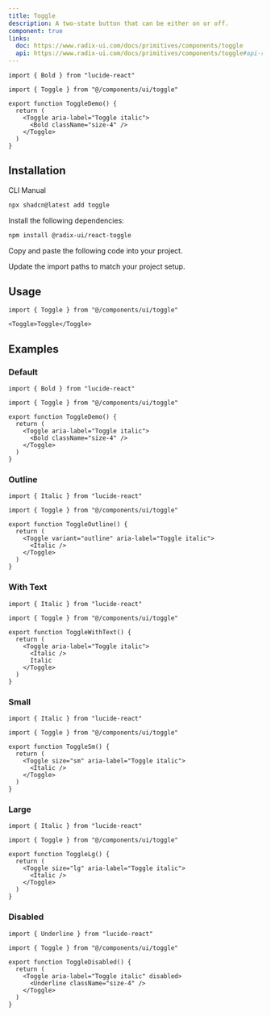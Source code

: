 ```yaml
---
title: Toggle
description: A two-state button that can be either on or off.
component: true
links:
  doc: https://www.radix-ui.com/docs/primitives/components/toggle
  api: https://www.radix-ui.com/docs/primitives/components/toggle#api-reference
---
```


```tsx
import { Bold } from "lucide-react"

import { Toggle } from "@/components/ui/toggle"

export function ToggleDemo() {
  return (
    <Toggle aria-label="Toggle italic">
      <Bold className="size-4" />
    </Toggle>
  )
}

```

## Installation

<CodeTabs>

<TabsList>
  <TabsTrigger value="cli">CLI</TabsTrigger>
  <TabsTrigger value="manual">Manual</TabsTrigger>
</TabsList>
<TabsContent value="cli">

```bash
npx shadcn@latest add toggle
```

</TabsContent>

<TabsContent value="manual">

<Steps>

<Step>Install the following dependencies:</Step>

```bash
npm install @radix-ui/react-toggle
```

<Step>Copy and paste the following code into your project.</Step>

<ComponentSource name="toggle" title="components/ui/toggle.tsx" />

<Step>Update the import paths to match your project setup.</Step>

</Steps>

</TabsContent>

</CodeTabs>

## Usage

```tsx
import { Toggle } from "@/components/ui/toggle"
```

```tsx
<Toggle>Toggle</Toggle>
```

## Examples

### Default

```tsx
import { Bold } from "lucide-react"

import { Toggle } from "@/components/ui/toggle"

export function ToggleDemo() {
  return (
    <Toggle aria-label="Toggle italic">
      <Bold className="size-4" />
    </Toggle>
  )
}

```

### Outline

```tsx
import { Italic } from "lucide-react"

import { Toggle } from "@/components/ui/toggle"

export function ToggleOutline() {
  return (
    <Toggle variant="outline" aria-label="Toggle italic">
      <Italic />
    </Toggle>
  )
}

```

### With Text

```tsx
import { Italic } from "lucide-react"

import { Toggle } from "@/components/ui/toggle"

export function ToggleWithText() {
  return (
    <Toggle aria-label="Toggle italic">
      <Italic />
      Italic
    </Toggle>
  )
}

```

### Small

```tsx
import { Italic } from "lucide-react"

import { Toggle } from "@/components/ui/toggle"

export function ToggleSm() {
  return (
    <Toggle size="sm" aria-label="Toggle italic">
      <Italic />
    </Toggle>
  )
}

```

### Large

```tsx
import { Italic } from "lucide-react"

import { Toggle } from "@/components/ui/toggle"

export function ToggleLg() {
  return (
    <Toggle size="lg" aria-label="Toggle italic">
      <Italic />
    </Toggle>
  )
}

```

### Disabled

```tsx
import { Underline } from "lucide-react"

import { Toggle } from "@/components/ui/toggle"

export function ToggleDisabled() {
  return (
    <Toggle aria-label="Toggle italic" disabled>
      <Underline className="size-4" />
    </Toggle>
  )
}

```
